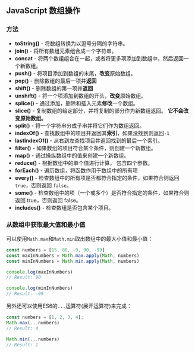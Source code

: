 ##  JavaScript 数组操作

### 方法

- **toString()** - 将数组转换为以逗号分隔的字符串。
- **join()** - 将所有数组元素组合成一个字符串。
- **concat** - 将两个数组组合在一起，或者将更多项添加到数组中，然后返回一个新数组。
- **push()** - 将项目添加到数组的末尾，**改变**原始数组。
- **pop()** - 删除数组的最后一项并**返回**
- **shift()** - 删除数组的第一项并**返回**
- **unshift()** - 将一个项添加到数组的开头，**改变**原始数组。
- **splice()** - 通过添加，删除和插入元素**修改**一个数组。
- **slice()** - 复制数组的给定部分，并将复制的部分作为新数组返回。 **它不会改变原始数组。**
- **split()** - 将一个字符串分成子串并将它们作为数组返回。
- **indexOf()** - 查找数组中的项目并返回其**索引**，如果没找到则返回`-1`
- **lastIndexOf()** - 从右到左查找项目并返回找到的最后一个索引。
- **filter()** - 如果数组的项目符合某个条件，则创建一个新数组。
- **map()** - 通过操纵数组中的值来创建一个新数组。
- **reduce()**  - 根据数组中的单个值进行计算， 包含四个参数。
- **forEach()** - 遍历数组，将函数作用于数组中的所有项
- **every()** - 检查数组中的所有项是否都符合指定的条件，如果符合则返回 `true`，否则返回 `false`。
- **some()** - 检查数组中的项（一个或多个）是否符合指定的条件，如果符合则返回 true，否则返回 false。
- **includes()** - 检查数组是否包含某个项目。



### 从数组中获取最大值和最小值

可以使用`Math.max`和`Math.min`取出数组中的最大小值和最小值：

```javascript
const numbers = [15, 80, -9, 90, -99]
const maxInNumbers = Math.max.apply(Math, numbers)
const minInNumbers = Math.min.apply(Math, numbers)

console.log(maxInNumbers)
// Result: 90

console.log(minInNumbers)
// Result: -99
```

另外还可以使用ES6的`...`运算符(展开运算符)来完成：

```javascript
const numbers = [1, 2, 3, 4];
Math.max(...numbers) 
// Result: 4

Math.min(...numbers) 
// Result: 1
```

